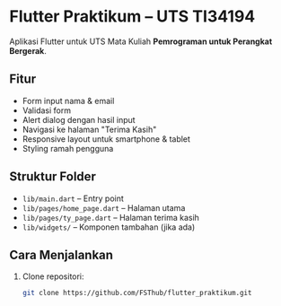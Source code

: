 # Flutter Praktikum – UTS TI34194

Aplikasi Flutter untuk UTS Mata Kuliah **Pemrograman untuk Perangkat Bergerak**.

## Fitur

- Form input nama & email
- Validasi form
- Alert dialog dengan hasil input
- Navigasi ke halaman "Terima Kasih"
- Responsive layout untuk smartphone & tablet
- Styling ramah pengguna

## Struktur Folder

- `lib/main.dart` – Entry point
- `lib/pages/home_page.dart` – Halaman utama
- `lib/pages/ty_page.dart` – Halaman terima kasih
- `lib/widgets/` – Komponen tambahan (jika ada)

## Cara Menjalankan

1. Clone repositori:
   ```bash
   git clone https://github.com/FSThub/flutter_praktikum.git
   ```

